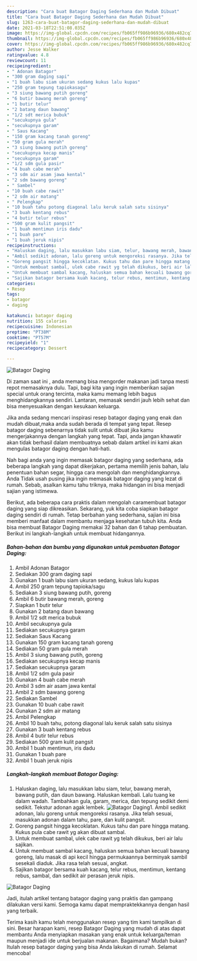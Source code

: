 ```yaml
---
description: "Cara buat Batagor Daging Sederhana dan Mudah Dibuat"
title: "Cara buat Batagor Daging Sederhana dan Mudah Dibuat"
slug: 1263-cara-buat-batagor-daging-sederhana-dan-mudah-dibuat
date: 2021-03-18T22:51:08.035Z
image: https://img-global.cpcdn.com/recipes/fb065ff986b96936/680x482cq70/batagor-daging-foto-resep-utama.jpg
thumbnail: https://img-global.cpcdn.com/recipes/fb065ff986b96936/680x482cq70/batagor-daging-foto-resep-utama.jpg
cover: https://img-global.cpcdn.com/recipes/fb065ff986b96936/680x482cq70/batagor-daging-foto-resep-utama.jpg
author: Jesse Walker
ratingvalue: 4.8
reviewcount: 11
recipeingredient:
- " Adonan Batagor"
- "300 gram daging sapi"
- "1 buah labu siam ukuran sedang kukus lalu kupas"
- "250 gram tepung tapiokasagu"
- "3 siung bawang putih goreng"
- "6 butir bawang merah goreng"
- "1 butir telur"
- "2 batang daun bawang"
- "1/2 sdt merica bubuk"
- "secukupnya gula"
- "secukupnya garam"
- " Saus Kacang"
- "150 gram kacang tanah goreng"
- "50 gram gula merah"
- "3 siung bawang putih goreng"
- "secukupnya kecap manis"
- "secukupnya garam"
- "1/2 sdm gula pasir"
- "4 buah cabe merah"
- "3 sdm air asam jawa kental"
- "2 sdm bawang goreng"
- " Sambel"
- "10 buah cabe rawit"
- "2 sdm air matang"
- " Pelengkap"
- "10 buah tahu potong diagonal lalu keruk salah satu sisinya"
- "3 buah kentang rebus"
- "4 butir telur rebus"
- "500 gram kulit pangsit"
- "1 buah mentimun iris dadu"
- "1 buah pare"
- "1 buah jeruk nipis"
recipeinstructions:
- "Haluskan daging, lalu masukkan labu siam, telur, bawang merah, bawang putih, dan daun bawang. Haluskan kembali. Lalu tuang ke dalam wadah. Tambahkan gula, garam, merica, dan tepung sedikit demi sedikit. Tekstur adonan agak lembek."
- "Ambil sedikit adonan, lalu goreng untuk mengoreksi rasanya. Jika telah sesuai, masukkan adonan dalam tahu, pare, dan kulit pangsit."
- "Goreng pangsit hingga kecoklatan. Kukus tahu dan pare hingga matang. Kukus pula cabe rawit yg akan dibuat sambal."
- "Untuk membuat sambal, ulek cabe rawit yg telah dikukus, beri air lalu sajikan."
- "Untuk membuat sambal kacang, haluskan semua bahan kecuali bawang goreng, lalu masak di api kecil hingga permukaannya berminyak sambil sesekali diaduk. Jika rasa telah sesuai, angkat."
- "Sajikan batagor bersama kuah kacang, telur rebus, mentimun, kentang rebus, sambal, dan sedikit air perasan jeruk nipis."
categories:
- Resep
tags:
- batagor
- daging

katakunci: batagor daging 
nutrition: 155 calories
recipecuisine: Indonesian
preptime: "PT38M"
cooktime: "PT57M"
recipeyield: "1"
recipecategory: Dessert

---
```



![Batagor Daging](https://img-global.cpcdn.com/recipes/fb065ff986b96936/680x482cq70/batagor-daging-foto-resep-utama.jpg)

Di zaman  saat ini , anda memang bisa mengorder makanan jadi tanpa mesti repot memasaknya dulu. Tapi, bagi kita yang ingin memberikan sajian special untuk orang tercinta, maka kamu memang lebih bagus menghidangkannya sendiri. Lantaran, memasak sendiri jauh lebih sehat dan bisa menyesuaikan dengan kesukaan keluarga.

Jika anda sedang mencari inspirasi resep batagor daging yang enak dan mudah dibuat,maka anda sudah berada di tempat yang tepat. Resep batagor daging  sebenarnya tidak sulit untuk dibuat jika kamu mengerjakannya dengan langkah yang tepat. Tapi, anda jangan khawatir akan tidak berhasil dalam membuatnya 
sebab dalam artikel ini kami akan mengulas batagor daging dengan hati-hati.  



Nah bagi anda yang ingin memasak batagor daging yang sederhana, ada beberapa langkah yang dapat dikerjakan, pertama memilih jenis bahan, lalu penentuan bahan segar, hingga cara mengolah dan menghidangkannya. Anda Tidak usah pusing jika ingin memasak batagor daging yang lezat di rumah. Sebab, asalkan kamu  tahu triknya, maka hidangan ini bisa menjadi sajian yang istimewa.

Berikut, ada beberapa cara praktis  dalam mengolah caramembuat batagor daging yang siap dikreasikan. Sekarang, yuk kita coba siapkan batagor daging sendiri di rumah. Tetap berbahan yang sederhana, sajian ini bisa memberi manfaat dalam membantu menjaga kesehatan tubuh kita. Anda bisa membuat Batagor Daging memakai 32 bahan dan 6 tahap pembuatan. Berikut ini langkah-langkah untuk membuat hidangannya.

<!--inarticleads1-->

##### Bahan-bahan dan bumbu yang digunakan untuk pembuatan Batagor Daging:

1. Ambil  Adonan Batagor
1. Sediakan 300 gram daging sapi
1. Gunakan 1 buah labu siam ukuran sedang, kukus lalu kupas
1. Ambil 250 gram tepung tapioka/sagu
1. Sediakan 3 siung bawang putih, goreng
1. Ambil 6 butir bawang merah, goreng
1. Siapkan 1 butir telur
1. Gunakan 2 batang daun bawang
1. Ambil 1/2 sdt merica bubuk
1. Ambil secukupnya gula
1. Sediakan secukupnya garam
1. Sediakan  Saus Kacang
1. Gunakan 150 gram kacang tanah goreng
1. Sediakan 50 gram gula merah
1. Ambil 3 siung bawang putih, goreng
1. Sediakan secukupnya kecap manis
1. Sediakan secukupnya garam
1. Ambil 1/2 sdm gula pasir
1. Gunakan 4 buah cabe merah
1. Ambil 3 sdm air asam jawa kental
1. Ambil 2 sdm bawang goreng
1. Sediakan  Sambel
1. Gunakan 10 buah cabe rawit
1. Gunakan 2 sdm air matang
1. Ambil  Pelengkap
1. Ambil 10 buah tahu, potong diagonal lalu keruk salah satu sisinya
1. Gunakan 3 buah kentang rebus
1. Ambil 4 butir telur rebus
1. Sediakan 500 gram kulit pangsit
1. Ambil 1 buah mentimun, iris dadu
1. Gunakan 1 buah pare
1. Ambil 1 buah jeruk nipis




<!--inarticleads2-->

##### Langkah-langkah membuat Batagor Daging:

1. Haluskan daging, lalu masukkan labu siam, telur, bawang merah, bawang putih, dan daun bawang. Haluskan kembali. Lalu tuang ke dalam wadah. Tambahkan gula, garam, merica, dan tepung sedikit demi sedikit. Tekstur adonan agak lembek.
<img src="//assets-global.cpcdn.com/assets/icons/button_play-2c75c40dde080a61004c1f40b05d8f140eaff45d7e9e6481dc71c63d2e7c4909.png" alt="Batagor Daging">1. Ambil sedikit adonan, lalu goreng untuk mengoreksi rasanya. Jika telah sesuai, masukkan adonan dalam tahu, pare, dan kulit pangsit.
1. Goreng pangsit hingga kecoklatan. Kukus tahu dan pare hingga matang. Kukus pula cabe rawit yg akan dibuat sambal.
1. Untuk membuat sambal, ulek cabe rawit yg telah dikukus, beri air lalu sajikan.
1. Untuk membuat sambal kacang, haluskan semua bahan kecuali bawang goreng, lalu masak di api kecil hingga permukaannya berminyak sambil sesekali diaduk. Jika rasa telah sesuai, angkat.
1. Sajikan batagor bersama kuah kacang, telur rebus, mentimun, kentang rebus, sambal, dan sedikit air perasan jeruk nipis.
<img src="//assets-global.cpcdn.com/assets/icons/button_play-2c75c40dde080a61004c1f40b05d8f140eaff45d7e9e6481dc71c63d2e7c4909.png" alt="Batagor Daging">



Jadi, itulah artikel tentang  batagor daging  yang praktis dan gampang dilakukan versi kami. Semoga kamu dapat mempraktekkannya dengan hasil yang terbaik. 

Terima kasih kamu telah menggunakan resep yang tim kami tampilkan di sini. Besar harapan kami, resep  Batagor Daging yang mudah di atas dapat membantu Anda menyiapkan masakan yang enak untuk keluarga/teman maupun menjadi ide untuk berjualan makanan. Bagaimana? Mudah bukan? Itulah resep batagor daging yang bisa Anda lakukan di rumah. Selamat mencoba!

